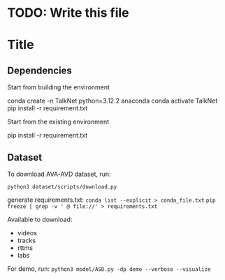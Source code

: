 # TODO: Write this file

# Title #

## Dependencies ##

Start from building the environment

conda create -n TalkNet python=3.12.2 anaconda
conda activate TalkNet
pip install -r requirement.txt

Start from the existing environment

pip install -r requirement.txt

## Dataset ##

To download AVA-AVD dataset, run:

`python3 dataset/scripts/download.py`

generate requirements.txt:
`conda list --explicit > conda_file.txt`
`pip freeze | grep -v ' @ file://' > requirements.txt`

Available to download:
- videos
- tracks
- rttms
- labs

For demo, run:
`python3 model/ASD.py -dp demo --verbose --visualize`